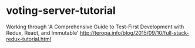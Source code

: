 # voting-server-tutorial
Working through 'A Comprehensive Guide to Test-First Development with Redux, React, and Immutable'
http://teropa.info/blog/2015/09/10/full-stack-redux-tutorial.html
